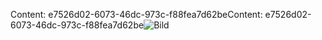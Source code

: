 <span data-ttu-id="18cf3-101">Content: e7526d02-6073-46dc-973c-f88fea7d62be</span><span class="sxs-lookup"><span data-stu-id="18cf3-101">Content: e7526d02-6073-46dc-973c-f88fea7d62be</span></span>![Bild](070c7fba-51c0-4d3d-b0b9-10c66a324371.png)
